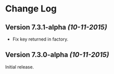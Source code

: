 Change Log
==========

Version 7.3.1-alpha *(10-11-2015)*
----------------------------

* Fix key returned in factory.


Version 7.3.0-alpha *(10-11-2015)*
----------------------------

Initial release.
